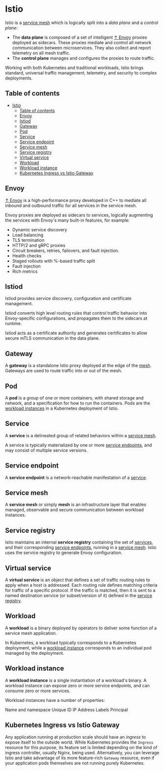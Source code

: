 # Istio

Istio is a [service mesh](#service-mesh) which is logically split into a *data plane* and a *control plane*:

- The **data plane** is composed of a set of intelligent [↑ Envoy](https://www.envoyproxy.io) proxies deployed as sidecars. These proxies mediate and control all network communication between microservices. They also collect and report telemetry on all mesh traffic.
- The **control plane** manages and configures the proxies to route traffic.

Working with both Kubernetes and traditional workloads, Istio brings standard, universal traffic management, telemetry, and security to complex deployments.

## Table of contents

- [Istio](#istio)
  - [Table of contents](#table-of-contents)
  - [Envoy](#envoy)
  - [Istiod](#istiod)
  - [Gateway](#gateway)
  - [Pod](#pod)
  - [Service](#service)
  - [Service endpoint](#service-endpoint)
  - [Service mesh](#service-mesh)
  - [Service registry](#service-registry)
  - [Virtual service](#virtual-service)
  - [Workload](#workload)
  - [Workload instance](#workload-instance)
  - [Kubernetes Ingress vs Istio Gateway](#kubernetes-ingress-vs-istio-gateway)

## Envoy

[↑ Envoy](https://www.envoyproxy.io) is a high-performance proxy developed in C++ to mediate all inbound and outbound traffic for all services in the service mesh.

Envoy proxies are deployed as sidecars to services, logically augmenting the services with Envoy's many built-in features, for example:

- Dynamic service discovery
- Load balancing
- TLS termination
- HTTP/2 and gRPC proxies
- Circuit breakers, retries, failovers, and fault injection.
- Health checks
- Staged rollouts with %-based traffic split
- Fault injection
- Rich metrics

## Istiod

Istiod provides service discovery, configuration and certificate management.

Istiod converts high level routing rules that control traffic behavior into Envoy-specific configurations, and propagates them to the sidecars at runtime.

Istiod acts as a certificate authority and generates certificates to allow secure mTLS communication in the data plane.

## Gateway

A **gateway** is a standalone Istio proxy deployed at the edge of the [mesh](#service-mesh). Gateways are used to route traffic into or out of the mesh.

## Pod

A **pod** is a group of one or more containers, with shared storage and network, and a specification for how to run the containers. Pods are the [workload instances](#workload-instance) in a Kubernetes deployment of Istio.

## Service

A **service** is a delineated group of related behaviors within a [service mesh](#service-mesh).

A service is typically materialized by one or more [service endpoints](#service-endpoint), and may consist of multiple service versions.

## Service endpoint

A **service endpoint** is a network-reachable manifestation of a [service](#service).

## Service mesh

A **service mesh** or simply **mesh** is an infrastructure layer that enables managed, observable and secure communication between workload instances.

## Service registry

Istio maintains an internal **service registry** containing the set of [services](#service), and their corresponding [service endpoints](#service-endpoint), running in a [service mesh](#service-mesh). Istio uses the service registry to generate Envoy configuration.

## Virtual service

A **virtual service** is an object that defines a set of traffic routing rules to apply when a host is addressed. Each routing rule defines matching criteria for traffic of a specific protocol. If the traffic is matched, then it is sent to a named destination service (or subset/version of it) defined in the [service registry](#service-registry).

## Workload

A **workload** is a binary deployed by operators to deliver some function of a service mesh application.

In Kubernetes, a workload typically corresponds to a Kubernetes deployment, while a [workload instance](#workload-instance) corresponds to an individual pod managed by the deployment.

## Workload instance

A **workload instance** is a single instantiation of a workload's binary. A workload instance can expose zero or more service endpoints, and can consume zero or more services.

Workload instances have a number of properties:

Name and namespace
Unique ID
IP Address
Labels
Principal

## Kubernetes Ingress vs Istio Gateway

Any application running at production scale should have an *ingress* to expose itself to the outside world. While Kubernetes provides the `Ingress` resource for this purpose, its feature set is limited depending on the kind of ingress controller, usually Nginx, being used. Alternatively, you can leverage Istio and take advantage of its more feature-rich `Gateway` resource, even if your application pods themselves are not running purely Kubernetes.
